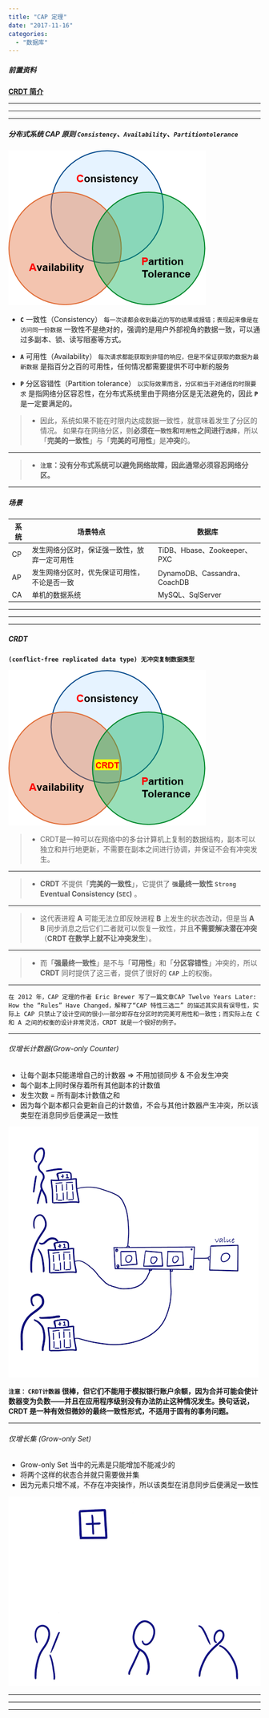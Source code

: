 ```yaml
---
title: "CAP 定理"
date: "2017-11-16"
categories: 
  - "数据库"
---
```


##### 前置资料

**[CRDT 简介](https://www.zxch3n.com/crdt-intro/crdt-intro/ "CRDT 简介")**

* * *

* * *

* * *

##### **分布式系统 CAP 原则** `Consistency`、`Availability`、`Partitiontolerance`

![](images/CAP.png)

- **`C`** 一致性（Consistency） `每一次读都会收到最近的写的结果或报错；表现起来像是在访问同一份数据` 一致性不是绝对的，强调的是用户外部视角的数据一致，可以通过多副本、锁、读写阻塞等方式。
    
- **`A`** 可用性（Availability） `每次请求都能获取到非错的响应，但是不保证获取的数据为最新数据` 是指百分之百的可用性，任何情况都需要提供不可中断的服务
    
- **`P`** 分区容错性（Partition tolerance） `以实际效果而言，分区相当于对通信的时限要求` 是指网络分区容忍性，在分布式系统里由于网络分区是无法避免的，因此 **`P`** 是一定要满足的。
    

> - 因此，系统如果不能在时限内达成数据一致性，就意味着发生了分区的情况。 如果存在网络分区，则**必须在`一致性`和`可用性`之间进行`选择`**，所以「**完美的一致性**」与「**完美的可用性**」是**冲突**的。

* * *

> - **`注意`：没有分布式系统可以避免网络故障，因此通常必须容忍网络分区。**

* * *

##### 场景

| 系统 | 场景特点 | 数据库 |
| --- | --- | --- |
| CP | 发生网络分区时，保证强一致性，放弃一定可用性 | TiDB、Hbase、Zookeeper、PXC |
| AP | 发生网络分区时，优先保证可用性，不论是否一致 | DynamoDB、Cassandra、CoachDB |
| CA | 单机的数据系统 | MySQL、SqlServer |

* * *

* * *

* * *

##### CRDT

**`(conflict-free replicated data type) 无冲突复制数据类型`**

![](images/CRDT.png)

> - CRDT是一种可以在网络中的多台计算机上复制的数据结构，副本可以独立和并行地更新，不需要在副本之间进行协调，并保证不会有冲突发生。

* * *

> - **CRDT** 不提供「**完美的一致性**」，它提供了 **`强`最终一致性 `Strong` Eventual Consistency (`SEC`)** 。

* * *

> - 这代表进程 **A** 可能无法立即反映进程 **B** 上发生的状态改动，但是当 **A B** 同步消息之后它们二者就可以恢复一致性，并且**不需要解决潜在冲突**（**CRDT 在数学上就不让冲突发生**）。

* * *

> - 而「**强最终一致性**」是不与「**可用性**」和「**分区容错性**」冲突的，所以 **CRDT** 同时提供了这三者，提供了很好的 **`CAP`** 上的权衡。

* * *

`在 2012 年，CAP 定理的作者 Eric Brewer 写了一篇文章CAP Twelve Years Later: How the “Rules” Have Changed，解释了“CAP 特性三选二” 的描述其实具有误导性，实际上 CAP 只禁止了设计空间的很小一部分即存在分区时的完美可用性和一致性；而实际上在 C 和 A 之间的权衡的设计非常灵活，CRDT 就是一个很好的例子。`

* * *

###### 仅增长计数器(Grow-only Counter)

- 让每个副本只能递增自己的计数器 => 不用加锁同步 & 不会发生冲突
- 每个副本上同时保存着所有其他副本的计数值
- 发生次数 = 所有副本计数值之和
- 因为每个副本都只会更新自己的计数值，不会与其他计数器产生冲突，所以该类型在消息同步后便满足一致性

![](images/G-Counter.gif)

**`注意：` `CRDT计数器` 很棒，但它们不能用于模拟银行账户余额，因为合并可能会使计数器变为负数——并且在应用程序级别没有办法防止这种情况发生。换句话说，CRDT 是一种有效但微妙的最终一致性形式，不适用于固有的事务问题。**

* * *

###### 仅增长集 (Grow-only Set)

- Grow-only Set 当中的元素是只能增加不能减少的
- 将两个这样的状态合并就只需要做并集
- 因为元素只增不减，不存在冲突操作，所以该类型在消息同步后便满足一致性

![](images/G-Set.gif)

* * *

* * *

* * *

